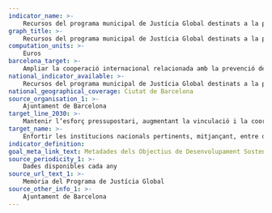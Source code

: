 ```yaml
---
indicator_name: >-
    Recursos del programa municipal de Justícia Global destinats a la prevenció de la violència i la promoció de la pau
graph_title: >-
    Recursos del programa municipal de Justícia Global destinats a la prevenció de la violència i la promoció de la pau
computation_units: >-
    Euros
barcelona_target: >-
    Ampliar la cooperació internacional relacionada amb la prevenció de la violència i la promoció de la pau
national_indicator_available: >-
    Recursos del programa municipal de Justícia Global destinats a la prevenció de la violència i la promoció de la pau
national_geographical_coverage: Ciutat de Barcelona 
source_organisation_1: >-
    Ajuntament de Barcelona
target_line_2030: >-
    Mantenir l’esforç pressupostari, augmentant la vinculació i la coordinació dels projectes amb les Autoritats Locals i les campanyes d’educació, i consolidant els Programes d’Acció Humanitària (CRIDES) en context de conflictes armats, vetllant per la Protecció de les víctimes de la violència i de les persones refugiades
target_name: >-
    Enfortir les institucions nacionals pertinents, mitjançant, entre d’altres, la cooperació internacional, amb vista a realitzar formació a tots els nivells, en particular als països en desenvolupament, per tal de prevenir la violència i combatre el terrorisme i la delinqüència
indicator_definition:
goal_meta_link_text: Metadades dels Objectius de Desenvolupament Sostenible de les Nacions Unides (pdf 894kB)
source_periodicity_1: >-
    Dades disponibles cada any
source_url_text_1: >-
    Memòria del Programa de Justícia Global
source_other_info_1: >-
    Ajuntament de Barcelona
---
```

